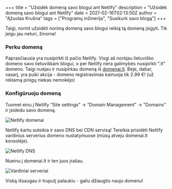 +++
title = "Užsidėk domeną savo blogui ant Netlify"
description = "Užsidėk domeną savo blogui ant Netlify"
date = 2021-02-16T02:13:50Z
author = "Ąžuolas Krušna"
tags = ["Programų inžinerija", "Susikurk savo blogą"]
+++

Taigi, norint užsidėti norimą domeną savo blogui reikią tą domeną įsigyti. Tik jeigu jau neturi, žinoma!

### Perku domeną

Paprasčiausia yra nusipirkti iš pačio Netlify. Visgi aš norėjau lietuviško domeno savo lietuviškam blogui, o per Netlify nėra galimybės nusipirkti ".lt" domeno. Taigi nuėjau ir nusipirkau domeną iš [domenai.lt](https://www.domenai.lt/). Beje, dabar, vasarį, yra puiki akcija - domeno registravimas kainuoja tik 2.99 €! (už reklamą pinigų niekas nemokėjo)

### Konfigūruoju domeną

Tuomet einu į Netlify “Site settings” -> “Domain Management" -> "Domains" ir įsidedu savo domeną.

![Netlify domenai](../netlify-domain.png)

Netlify kartu suteikia ir savo DNS bei CDN servisą! Tereikia prisidėti Netlify vardinius serverius domeno nustatymuose (mūsų atveju domenai.lt konsolėje).

![Netlify DNS](../netlify-dns.png)

Nueinu į domenai.lt ir ten juos įrašau.

![Vardiniai serveriai](../vardiniai-serveriai.png)

Viską išsaugau ir truputį palaukiu - galiu džiaugtis nauju domenu!
